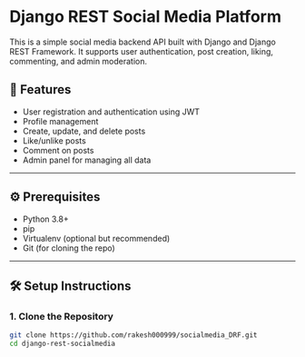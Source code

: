 # Django REST Social Media Platform

This is a simple social media backend API built with Django and Django REST Framework. It supports user authentication, post creation, liking, commenting, and admin moderation.

## 🚀 Features

- User registration and authentication using JWT
- Profile management
- Create, update, and delete posts
- Like/unlike posts
- Comment on posts
- Admin panel for managing all data

---

## ⚙️ Prerequisites

- Python 3.8+
- pip
- Virtualenv (optional but recommended)
- Git (for cloning the repo)

---

## 🛠️ Setup Instructions

### 1. Clone the Repository

```bash
git clone https://github.com/rakesh000999/socialmedia_DRF.git
cd django-rest-socialmedia
